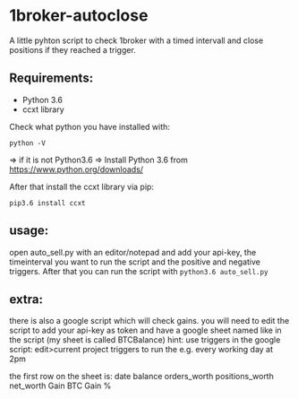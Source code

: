 # 1broker-autoclose

A little pyhton script to check 1broker with a timed intervall and close positions if they reached a trigger.

## Requirements:
* Python 3.6
* ccxt library

Check what python you have installed with: 

`python -V`

=> if it is not Python3.6 => Install Python 3.6 from https://www.python.org/downloads/

After that install the ccxt library via pip:

`pip3.6 install ccxt`

## usage:
open auto_sell.py with an editor/notepad and add your api-key, the timeinterval you want to run the script and the positive and negative triggers. After that you can run the script with
`python3.6 auto_sell.py`




## extra:
there is also a google script which will check gains.
you will need to edit the script to add your api-key as token and have a google sheet named like in the script (my sheet is called BTCBalance)
hint: use triggers in the google script: edit>current project triggers to run the e.g. every working day at 2pm

the first row on the sheet is:
date 	balance 	orders_worth 	positions_worth 	net_worth	Gain BTC	Gain %




